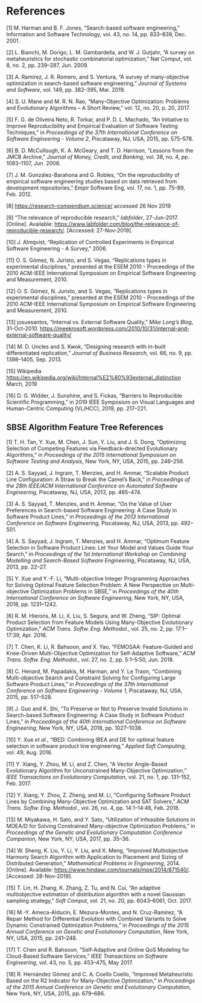 # References 
[1] M. Harman and B. F. Jones, “Search-based software engineering,” Information and Software Technology, vol. 43, no. 14, pp. 833–839, Dec. 2001.

[2] L. Bianchi, M. Dorigo, L. M. Gambardella, and W. J. Gutjahr, “A survey on metaheuristics for stochastic combinatorial optimization,” Nat Comput, vol. 8, no. 2, pp. 239–287, Jun. 2009.

[3] A. Ramírez, J. R. Romero, and S. Ventura, “A survey of many-objective optimization in search-based software engineering,” *Journal of Systems and Software*, vol. 149, pp. 382–395, Mar. 2019.

[4] S. U. Mane and M. R. N. Rao, “Many-Objective Optimization: Problems and Evolutionary Algorithms – A Short Review,” vol. 12, no. 20, p. 20, 2017.

[5] F. G. de Oliveira Neto, R. Torkar, and P. D. L. Machado, “An Initiative to Improve Reproducibility and Empirical Evaluation of Software Testing Techniques,” in *Proceedings of the 37th International Conference on Software Engineering - Volume 2*, Piscataway, NJ, USA, 2015, pp. 575–578.

[6] B. D. McCullough, K. A. McGeary, and T. D. Harrison, “Lessons from the JMCB Archive,” *Journal of Money, Credit, and Banking*, vol. 38, no. 4, pp. 1093–1107, Jun. 2006.

[7] J. M. González-Barahona and G. Robles, “On the reproducibility of empirical software engineering studies based on data retrieved from development repositories,” Empir Software Eng, vol. 17, no. 1, pp. 75–89, Feb. 2012.

[8] https://research-compendium.science/ accessed 26 Nov 2019

[9] “The relevance of reproducible research,” *labfolder*, 27-Jun-2017. [Online]. Available: https://www.labfolder.com/blog/the-relevance-of-reproducible-research/. [Accessed: 27-Nov-2019].

[10] J. Almqvist, “Replication of Controlled Experiments in Empirical Software Engineering - A Survey,” 2006.

[11] O. S. Gómez, N. Juristo, and S. Vegas, “Replications types in experimental disciplines,” presented at the ESEM 2010 - Proceedings of the 2010 ACM-IEEE International Symposium on Empirical Software Engineering and Measurement, 2010.

[12] O. S. Gómez, N. Juristo, and S. Vegas, “Replications types in experimental disciplines,” presented at the ESEM 2010 - Proceedings of the 2010 ACM-IEEE International Symposium on Empirical Software Engineering and Measurement, 2010.

[13] josuesantos, “Internal vs. External Software Quality,” *Mike Long’s Blog*, 31-Oct-2010.  https://meekrosoft.wordpress.com/2010/10/31/internal-and-external-software-quality/

[14] M. D. Uncles and S. Kwok, “Designing research with in-built differentiated replication,” *Journal of Business Research*, vol. 66, no. 9, pp. 1398–1405, Sep. 2013.

[15] Wikipedia https://en.wikipedia.org/wiki/Internal%E2%80%93external_distinction March, 2019

[16] D. G. Widder, J. Sunshine, and S. Fickas, “Barriers to Reproducible Scientific Programming,” in 2019 IEEE Symposium on Visual Languages and Human-Centric Computing (VL/HCC), 2019, pp. 217–221.

## SBSE Algorithm Feature Tree References

[1] T. H. Tan, Y. Xue, M. Chen, J. Sun, Y. Liu, and J. S. Dong, “Optimizing Selection of Competing Features via Feedback-directed Evolutionary Algorithms,” in *Proceedings of the 2015 International Symposium on Software Testing and Analysis*, New York, NY, USA, 2015, pp. 246–256.

[2] A. S. Sayyad, J. Ingram, T. Menzies, and H. Ammar, “Scalable Product Line Configuration: A Straw to Break the Camel’s Back,” in *Proceedings of the 28th IEEE/ACM International Conference on Automated Software Engineering*, Piscataway, NJ, USA, 2013, pp. 465–474.

[3] A. S. Sayyad, T. Menzies, and H. Ammar, “On the Value of User Preferences in Search-based Software Engineering: A Case Study in Software Product Lines,” in *Proceedings of the 2013 International Conference on Software Engineering*, Piscataway, NJ, USA, 2013, pp. 492–501.

[4] A. S. Sayyad, J. Ingram, T. Menzies, and H. Ammar, “Optimum Feature Selection in Software Product Lines: Let Your Model and Values Guide Your Search,” in *Proceedings of the 1st International Workshop on Combining Modelling and Search-Based Software Engineering*, Piscataway, NJ, USA, 2013, pp. 22–27.

[5] Y. Xue and Y.-F. Li, “Multi-objective Integer Programming Approaches for Solving Optimal Feature Selection Problem: A New Perspective on Multi-objective Optimization Problems in SBSE,” in *Proceedings of the 40th International Conference on Software Engineering*, New York, NY, USA, 2018, pp. 1231–1242.

[6] R. M. Hierons, M. Li, X. Liu, S. Segura, and W. Zheng, “SIP: Optimal Product Selection from Feature Models Using Many-Objective Evolutionary Optimization,” *ACM Trans. Softw. Eng. Methodol.*, vol. 25, no. 2, pp. 17:1–17:39, Apr. 2016.

[7] T. Chen, K. Li, R. Bahsoon, and X. Yao, “FEMOSAA: Feature-Guided and Knee-Driven Multi-Objective Optimization for Self-Adaptive Software,” *ACM Trans. Softw. Eng. Methodol.*, vol. 27, no. 2, pp. 5:1–5:50, Jun. 2018.

[8] C. Henard, M. Papadakis, M. Harman, and Y. Le Traon, “Combining Multi-objective Search and Constraint Solving for Configuring Large Software Product Lines,” in *Proceedings of the 37th International Conference on Software Engineering - Volume 1*, Piscataway, NJ, USA, 2015, pp. 517–528.

[9] J. Guo and K. Shi, “To Preserve or Not to Preserve Invalid Solutions in Search-based Software Engineering: A Case Study in Software Product Lines,” in *Proceedings of the 40th International Conference on Software Engineering*, New York, NY, USA, 2018, pp. 1027–1038.

[10] Y. Xue *et al.*, “IBED: Combining IBEA and DE for optimal feature selection in software product line engineering,” *Applied Soft Computing*, vol. 49, Aug. 2016.

[11] Y. Xiang, Y. Zhou, M. Li, and Z. Chen, “A Vector Angle-Based Evolutionary Algorithm for Unconstrained Many-Objective Optimization,” *IEEE Transactions on Evolutionary Computation*, vol. 21, no. 1, pp. 131–152, Feb. 2017.

[12] Y. Xiang, Y. Zhou, Z. Zheng, and M. Li, “Configuring Software Product Lines by Combining Many-Objective Optimization and SAT Solvers,” *ACM Trans. Softw. Eng. Methodol.*, vol. 26, no. 4, pp. 14:1–14:46, Feb. 2018.

[13] M. Miyakawa, H. Sato, and Y. Sato, “Utilization of Infeasible Solutions in MOEA/D for Solving Constrained Many-objective Optimization Problems,” in *Proceedings of the Genetic and Evolutionary Computation Conference Companion*, New York, NY, USA, 2017, pp. 35–36.

[14] W. Sheng, K. Liu, Y. Li, Y. Liu, and X. Meng, “Improved Multiobjective Harmony Search Algorithm with Application to Placement and Sizing of Distributed Generation,” *Mathematical Problems in Engineering*, 2014. [Online]. Available: https://www.hindawi.com/journals/mpe/2014/871540/. [Accessed: 28-Nov-2019].

[15] T. Lin, H. Zhang, K. Zhang, Z. Tu, and N. Cui, “An adaptive multiobjective estimation of distribution algorithm with a novel Gaussian sampling strategy,” *Soft Comput*, vol. 21, no. 20, pp. 6043–6061, Oct. 2017.

[16] M.-Y. Ameca-Alducin, E. Mezura-Montes, and N. Cruz-Ramírez, “A Repair Method for Differential Evolution with Combined Variants to Solve Dynamic Constrained Optimization Problems,” in *Proceedings of the 2015 Annual Conference on Genetic and Evolutionary Computation*, New York, NY, USA, 2015, pp. 241–248.

[17] T. Chen and R. Bahsoon, “Self-Adaptive and Online QoS Modeling for Cloud-Based Software Services,” *IEEE Transactions on Software Engineering*, vol. 43, no. 5, pp. 453–475, May 2017.

[18] R. Hernández Gómez and C. A. Coello Coello, “Improved Metaheuristic Based on the R2 Indicator for Many-Objective Optimization,” in *Proceedings of the 2015 Annual Conference on Genetic and Evolutionary Computation*, New York, NY, USA, 2015, pp. 679–686.